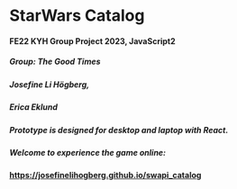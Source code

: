 # StarWars Catalog
#### FE22 KYH Group Project 2023, JavaScript2
##### Group: The Good Times
##### Josefine Li Högberg,
##### Erica Eklund
##### Prototype is designed for desktop and laptop with React. 
##### Welcome to experience the game online:
#### https://josefinelihogberg.github.io/swapi_catalog
